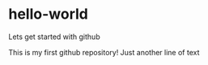 # hello-world
Lets get started with github

This is my first github repository!
Just another line of text
